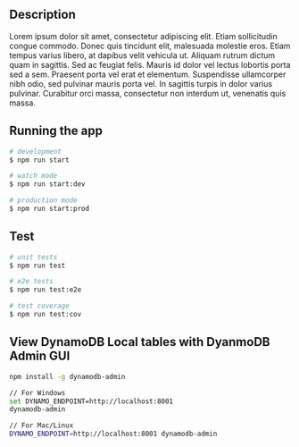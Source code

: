 ## Description

Lorem ipsum dolor sit amet, consectetur adipiscing elit. Etiam sollicitudin congue commodo. Donec quis tincidunt elit, malesuada molestie eros. Etiam tempus varius libero, at dapibus velit vehicula ut. Aliquam rutrum dictum quam in sagittis. Sed ac feugiat felis. Mauris id dolor vel lectus lobortis porta sed a sem. Praesent porta vel erat et elementum. Suspendisse ullamcorper nibh odio, sed pulvinar mauris porta vel. In sagittis turpis in dolor varius pulvinar. Curabitur orci massa, consectetur non interdum ut, venenatis quis massa.

## Running the app

```bash
# development
$ npm run start

# watch mode
$ npm run start:dev

# production mode
$ npm run start:prod
```

## Test

```bash
# unit tests
$ npm run test

# e2e tests
$ npm run test:e2e

# test coverage
$ npm run test:cov
```

## View DynamoDB Local tables with DyanmoDB Admin GUI
```bash
npm install -g dynamodb-admin

// For Windows
set DYNAMO_ENDPOINT=http://localhost:8001
dynamodb-admin

// For Mac/Linux
DYNAMO_ENDPOINT=http://localhost:8001 dynamodb-admin
```
